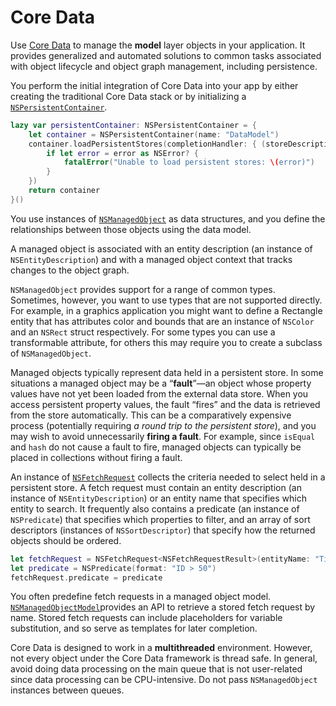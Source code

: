 # Core Data

Use [Core Data](https://developer.apple.com/documentation/coredata) to manage the **model** layer objects in your application. It provides generalized and automated solutions to common tasks associated with object lifecycle and object graph management, including persistence.

You perform the initial integration of Core Data into your app by either creating the traditional Core Data stack or by initializing a [`NSPersistentContainer`](https://developer.apple.com/documentation/coredata/nspersistentcontainer). 

```swift
lazy var persistentContainer: NSPersistentContainer = {
    let container = NSPersistentContainer(name: "DataModel")
    container.loadPersistentStores(completionHandler: { (storeDescription, error) in
        if let error = error as NSError? {
            fatalError("Unable to load persistent stores: \(error)")
        }
    })
    return container
}()
```

You use instances of [`NSManagedObject`](https://developer.apple.com/documentation/coredata/nsmanagedobject) as data structures, and you define the relationships between those objects using the data model.

A managed object is associated with an entity description \(an instance of `NSEntityDescription`\) and with a managed object context that tracks changes to the object graph. 

`NSManagedObject` provides support for a range of common types. Sometimes, however, you want to use types that are not supported directly. For example, in a graphics application you might want to define a Rectangle entity that has attributes color and bounds that are an instance of `NSColor` and an `NSRect` struct respectively. For some types you can use a transformable attribute, for others this may require you to create a subclass of `NSManagedObject`.

Managed objects typically represent data held in a persistent store. In some situations a managed object may be a “**fault**”—an object whose property values have not yet been loaded from the external data store. When you access persistent property values, the fault “fires” and the data is retrieved from the store automatically. This can be a comparatively expensive process \(potentially requiring _a round trip to the persistent store_\), and you may wish to avoid unnecessarily **firing a fault**. For example, since `isEqual` and `hash` do not cause a fault to fire, managed objects can typically be placed in collections without firing a fault.

An instance of [`NSFetchRequest`](https://developer.apple.com/documentation/coredata/nsfetchrequest) collects the criteria needed to select held in a persistent store. A fetch request must contain an entity description \(an instance of `NSEntityDescription`\) or an entity name that specifies which entity to search. It frequently also contains a predicate \(an instance of `NSPredicate`\) that specifies which properties to filter, and an array of sort descriptors \(instances of `NSSortDescriptor`\) that specify how the returned objects should be ordered.

```swift
let fetchRequest = NSFetchRequest<NSFetchRequestResult>(entityName: "Ticket")
let predicate = NSPredicate(format: "ID > 50")
fetchRequest.predicate = predicate
```

You often predefine fetch requests in a managed object model. [`NSManagedObjectModel`](https://developer.apple.com/documentation/coredata/nsmanagedobjectmodel)provides an API to retrieve a stored fetch request by name. Stored fetch requests can include placeholders for variable substitution, and so serve as templates for later completion.

Core Data is designed to work in a **multithreaded** environment. However, not every object under the Core Data framework is thread safe. In general, avoid doing data processing on the main queue that is not user-related since data processing can be CPU-intensive. Do not pass `NSManagedObject` instances between queues.


